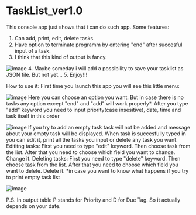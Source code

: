 # TaskList_ver1.0
This console app just shows that i can do such app.
Some features:
1. Can add, print, edit, delete tasks.
2. Have option to terminate programm by entering "end" after succesful input of a task.
3. I think that this kind of output is fancy.

![image](https://user-images.githubusercontent.com/112074809/192340938-be367c02-c2e5-4531-bb72-562e6787d40f.png)
4. Maybe someday i will add a possibility to save your tasklist as JSON file. But not yet...
5. Enjoy!!!

How to use it:
First time you launch this app you will see this little menu:

![image](https://user-images.githubusercontent.com/112074809/192343746-a7a17f3e-0e32-41b9-9420-caa320726dd5.png)
Here you can choose an option you want. But in case there is no tasks any option except "end" and "add" will work properly*.
After you type "add" keyword you need to input priority(case insesitive), date, time and task itself in this order

![image](https://user-images.githubusercontent.com/112074809/192344402-4d2d7c30-c107-4fcf-bd3f-0b92a1f03a02.png)
If you try to add an empty task task will not be added and message about your empty task will be displayed.
When task is succesfully typed in you can edit it, print all the tasks you input or delete any task you want.
Edititng tasks:
First you need to type "edit" keyword. Then choose task from the list. After that you need to choose which field you want to change. Change it.
Deleting tasks:
First you need to type "delete" keyword. Then choose task from the list. After that you need to choose which field you want to delete. Delete it.
*in case you want to know what happens if you try to print empty task list

![image](https://user-images.githubusercontent.com/112074809/192344085-b050a03f-fa9d-4db0-993b-0b8f32d1be31.png)


P.S.
In output table P stands for Priority and D for Due Tag. So it actually depends on your date.
